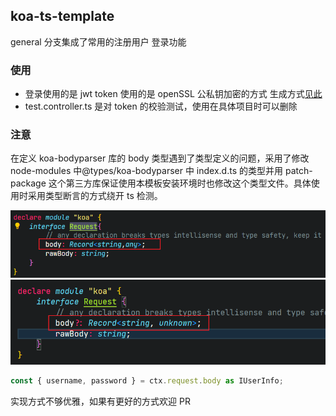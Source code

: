 ## koa-ts-template

general 分支集成了常用的注册用户 登录功能

### 使用

- 登录使用的是 jwt token 使用的是 openSSL 公私钥加密的方式 生成方式[见此](https://www.fzb.me/2015-1-15-openssl-rsa.html)
- test.controller.ts 是对 token 的校验测试，使用在具体项目时可以删除

### 注意

在定义 koa-bodyparser 库的 body 类型遇到了类型定义的问题，采用了修改 node-modules 中@types/koa-bodyparser 中 index.d.ts 的类型并用 patch-package 这个第三方库保证使用本模板安装环境时也修改这个类型文件。具体使用时采用类型断言的方式绕开 ts 检测。

![](./images/3.png)
![](./images/4.png)

```ts
const { username, password } = ctx.request.body as IUserInfo;
```

实现方式不够优雅，如果有更好的方式欢迎 PR

